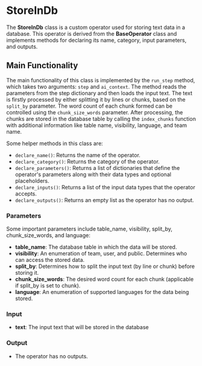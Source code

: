 # StoreInDb

The **StoreInDb** class is a custom operator used for storing text data in a database. This operator is derived from the **BaseOperator** class and implements methods for declaring its name, category, input parameters, and outputs. 

## Main Functionality

The main functionality of this class is implemented by the `run_step` method, which takes two arguments: `step` and `ai_context`. The method reads the parameters from the step dictionary and then loads the input text. The text is firstly processed by either splitting it by lines or chunks, based on the `split_by` parameter. The word count of each chunk formed can be controlled using the `chunk_size_words` parameter. After processing, the chunks are stored in the database table by calling the `index_chunks` function with additional information like table name, visibility, language, and team name.

Some helper methods in this class are:

- `declare_name()`: Returns the name of the operator.
- `declare_category()`: Returns the category of the operator.
- `declare_parameters()`: Returns a list of dictionaries that define the operator's parameters along with their data types and optional placeholders.
- `declare_inputs()`: Returns a list of the input data types that the operator accepts.
- `declare_outputs()`: Returns an empty list as the operator has no output.

### Parameters

Some important parameters include table_name, visibility, split_by, chunk_size_words, and language:

- **table_name**: The database table in which the data will be stored.
- **visibility**: An enumeration of team, user, and public. Determines who can access the stored data.
- **split_by**: Determines how to split the input text (by line or chunk) before storing it.
- **chunk_size_words**: The desired word count for each chunk (applicable if split_by is set to chunk).
- **language**: An enumeration of supported languages for the data being stored.

### Input

- **text**: The input text that will be stored in the database

### Output

- The operator has no outputs.